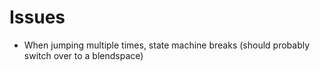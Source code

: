 # Issues
- When jumping multiple times, state machine breaks (should probably switch over to a blendspace)
